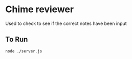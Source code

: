 # Chime reviewer

Used to check to see if the correct notes have been input

## To Run

`node ./server.js`
